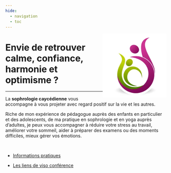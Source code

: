 ```yaml
---
hide:
  - navigation
  - toc
---
```


<img src="logo.png" alt="drawing" width="200" style="float: right;"/>

# **Envie de retrouver calme, confiance, harmonie et optimisme ?**

---

La **sophrologie caycédienne** vous accompagne à vous projeter avec regard positif sur la vie et les autres.


Riche de mon expérience de pédagogue auprès des enfants en particulier et des adolescents, de ma pratique en sophrologie et en yoga auprès d’adultes, je peux vous accompagner à réduire votre stress au travail, améliorer votre sommeil, aider à préparer des examens ou des moments difficiles, mieux gérer vos émotions.

<br>

* <a href="./informations/contacts/" title="home-link" class="button">Informations pratiques</a>

* <a href="./informations/visio/" title="home-link" class="button">Les liens de viso conférence</a>

<br>




    
    
<style>
  .md-content__button {
    display: none;
  }
</style>